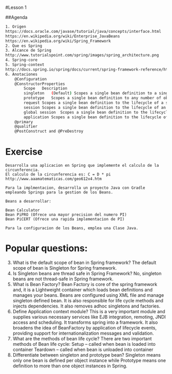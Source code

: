 #Lesson 1

##Agenda

``` bash
1. Origen
https://docs.oracle.com/javase/tutorial/java/concepts/interface.html
https://en.wikipedia.org/wiki/Enterprise_JavaBeans
https://en.wikipedia.org/wiki/Spring_Framework
2. Que es Spring
3. Alcance de Spring
http://www.tutorialspoint.com/spring/images/spring_architecture.png
4. Spring-core
5. Spring-context
http://docs.spring.io/spring/docs/current/spring-framework-reference/html/beans.html
6. Anotaciones
	@Configuration
	@ConstructorProperties
		Scope	Description
		singleton	(Default) Scopes a single bean definition to a single object instance per Spring IoC container.
		prototype	Scopes a single bean definition to any number of object instances.
		request	Scopes a single bean definition to the lifecycle of a single HTTP request; that is, each HTTP request has its own instance of a bean created off the back of a single bean definition. Only valid in the context of a web-aware SpringApplicationContext.
		session	Scopes a single bean definition to the lifecycle of an HTTPSession. Only valid in the context of a web-aware SpringApplicationContext.
		global session	Scopes a single bean definition to the lifecycle of a global HTTPSession. Typically only valid when used in a portlet context. Only valid in the context of a web-aware SpringApplicationContext.
		application	Scopes a single bean definition to the lifecycle of aServletContext. Only valid in the context of a web-aware SpringApplicationContext.
	@primary
	@qualifier
	@PostConstruct and @PreDestroy
```

# Exercise

``` 
Desarrolla una aplicacion en Spring que implemente el calculo de la circunferencia.
El calculo de la circunferencia es: C = D * pi
http://www.aaamatematicas.com/geo612x4.htm

Para la implmentacion, desarrolla un proyecto Java con Gradle
empleando Springs para la gestion de los Beans.

Beans a desarrollar:

Bean Calculator
Bean PiPRO (Ofrece una mayor precision del numero PI)
Bean PiCERT (Ofrece una rapida implementacion de PI)

Para la configuracion de los Beans, emplea una Clase Java.
```


# Popular questions:

3) What is the default scope of bean in Spring framework?
The default scope of bean is Singleton for Spring framework.
5) Is Singleton beans are thread safe in Spring Framework?
No, singleton beans are not thread-safe in Spring framework.
7) What is Bean Factory?
Bean Factory is core of the spring framework and, it is a Lightweight container which loads bean definitions and manages your beans. Beans are configured using XML file and manage singleton defined bean. It is also responsible for life cycle methods and injects dependencies. It also removes adhoc singletons and factories.
13) Define Application context module?
This is a very important module and supplies various necessary services like EJB integration, remoting, JNDI access and scheduling. It transforms spring into a framework. It also broadens the idea of BeanFactory by application of lifecycle events, providing support for internationalization messages and validation.
20) What are the methods of bean life cycle?
There are two important methods of Bean life cycle:
Setup – called when bean is loaded into container
Teardown – called when bean is unloaded into container
22) Differentiate between singleton and prototype bean?
Singleton means only one bean is defined per object instance while Prototype means one definition to more than one object instances in Spring.